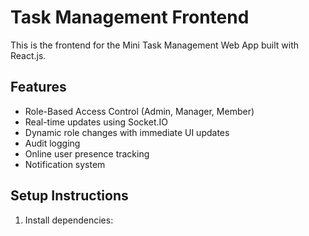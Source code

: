 # Task Management Frontend

This is the frontend for the Mini Task Management Web App built with React.js.

## Features

- Role-Based Access Control (Admin, Manager, Member)
- Real-time updates using Socket.IO
- Dynamic role changes with immediate UI updates
- Audit logging
- Online user presence tracking
- Notification system

## Setup Instructions

1. Install dependencies: